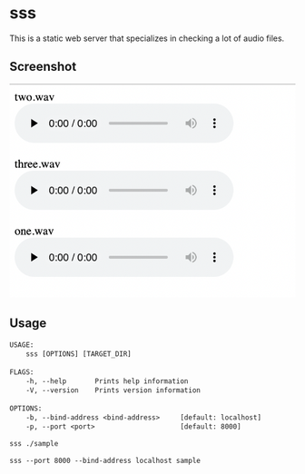 # sss

This is a static web server that specializes in checking a lot of audio files.

## Screenshot

![ss1](./image/screenshot1.png)

## Usage

```
USAGE:
    sss [OPTIONS] [TARGET_DIR]

FLAGS:
    -h, --help       Prints help information
    -V, --version    Prints version information

OPTIONS:
    -b, --bind-address <bind-address>     [default: localhost]
    -p, --port <port>                     [default: 8000]
```

```
sss ./sample
```

```
sss --port 8000 --bind-address localhost sample
```